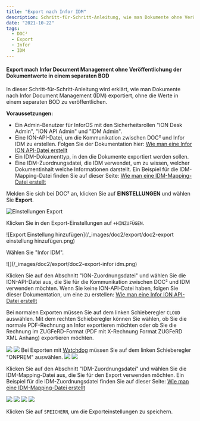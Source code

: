 ```yaml
---
title: "Export nach Infor IDM"
description: Schritt-für-Schritt-Anleitung, wie man Dokumente ohne Veröffentlichung der Werte in einem separaten BOD nach Infor Document Management (IDM) exportiert.
date: "2021-10-22"
tags:
  - DOC²
  - Export
  - Infor
  - IDM
---
```


#### Export mach Infor Document Management ohne Veröffentlichung der Dokumentwerte in einem separaten BOD

In dieser Schritt-für-Schritt-Anleitung wird erklärt, wie man Dokumente nach Infor Document Management (IDM) exportiert, ohne die Werte in einem separaten BOD zu veröffentlichen.

**Voraussetzungen:**

- Ein Admin-Benutzer für InforOS mit den Sicherheitsrollen "ION Desk Admin", "ION API Admin" und "IDM Admin".
- Eine ION-API-Datei, um die Kommunikation zwischen DOC² und Infor IDM zu erstellen. Folgen Sie der Dokumentation hier: [Wie man eine Infor ION API-Datei erstellt](/doc2/export/create-a-infor-ion-api-file/)
- Ein IDM-Dokumenttyp, in den die Dokumente exportiert werden sollen.
- Eine IDM-Zuordnungsdatei, die IDM verwendet, um zu wissen, welcher Dokumentinhalt welche Informationen darstellt. Ein Beispiel für die IDM-Mapping-Datei finden Sie auf dieser Seite: [Wie man eine IDM-Mapping-Datei erstellt](/doc2/export/how-to-create-a-idm-mapping-file/)

Melden Sie sich bei DOC² an, klicken Sie auf **EINSTELLUNGEN** und wählen Sie **Export**.

![Einstellungen Export](/_images/doc2/export/doc2-einstellungen-export.png)


Klicken Sie in den Export-Einstellungen auf `+HINZUFÜGEN`.

![Export Einstellung hinzufügen](/_images/doc2/export/doc2-export einstellung hinzufügen.png)


Wählen Sie "Infor IDM".

![](/_images/doc2/export/doc2-export-infor idm.png)

Klicken Sie auf den Abschnitt "ION-Zuordnungsdatei" und wählen Sie die ION-API-Datei aus, die Sie für die Kommunikation zwischen DOC² und IDM verwenden möchten. Wenn Sie keine ION-API-Datei haben, folgen Sie dieser Dokumentation, um eine zu erstellen: [Wie man eine Infor ION API-Datei erstellt](/doc2/export/create-a-infor-ion-api-file/)

Bei normalen Exporten müssen Sie auf dem linken Schieberegler `CLOUD` auswählen. Mit dem rechten Schieberegler können Sie wählen, ob Sie die normale PDF-Rechnung an Infor exportieren möchten oder ob Sie die Rechnung im ZUGFeRD-Format (PDF mit X-Rechnung Format ZUGFeRD XML Anhang) exportieren möchten.

![](/_images/doc2/export/doc2_infor-idm-cloud-pdf.png)
![](/_images/doc2/export/doc2_infor-idm-cloud-ZUGFeRD.png)
Bei Exporten mit [Watchdog](/doc2/fileshare/) müssen Sie auf dem linken Schieberegler "ONPREM" auswählen.
![](/_images/doc2/export/doc2_infor-idm-onprem-pdf.png)
![](/_images/doc2/export/doc2_infor-idm-onprem-ZUGFeRD.png)

Klicken Sie auf den Abschnitt "IDM-Zuordnungsdatei" und wählen Sie die IDM-Mapping-Datei aus, die Sie für den Export verwenden möchten.
Ein Beispiel für die IDM-Zuordnungsdatei finden Sie auf dieser Seite: [Wie man eine IDM-Mapping-Datei erstellt](/doc2/export/how-to-create-a-idm-mapping-file/)

![](/_images/doc2/export/doc2_infor-idm-cloud-pdf_2.png)
![](/_images/doc2/export/doc2_infor-idm-cloud-ZUGFeRD_2.png)
![](/_images/doc2/export/doc2_infor-idm-onprem-pdf_2.png)
![](/_images/doc2/export/doc2_infor-idm-onprem-ZUGFeRD_2.png)

Klicken Sie auf `SPEICHERN`, um die Exporteinstellungen zu speichern.